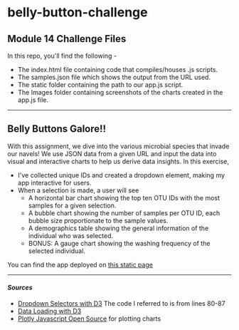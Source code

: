 # belly-button-challenge
## Module 14 Challenge Files

In this repo, you'll find the following -
- The index.html file containing code that compiles/houses .js scripts.
- The samples.json file which shows the output from the URL used.
- The static folder containing the path to our app.js script.
- The Images folder containing screenshots of the charts created in the app.js file.

-----
## Belly Buttons Galore!!

With this assignment, we dive into the various microbial species that invade our navels! We use JSON data from a given URL and input the data into visual and interactive charts to help us derive data insights. In this exercise, 
- I've collected unique IDs and created a dropdown element, making my app interactive for users.
- When a selection is made, a user will see
  - A horizontal bar chart showing the top ten OTU IDs with the most samples for a given selection.
  - A bubble chart showing the number of samples per OTU ID, each bubble size proportionate to the sample values.
  - A demographics table showing the general information of the individual who was selected.
  - BONUS: A gauge chart showing the washing frequency of the selected individual.
  
You can find the app deployed on [this static page](https://nivethasund.github.io/belly-button-challenge/)

-----
#### _Sources_

- [Dropdown Selectors with D3](https://gist.github.com/rpruim/fd50d23933c63f3113a2bb8576b5b34a) The code I referred to is from lines 80-87
- [Data Loading with D3](https://www.tutorialsteacher.com/d3js/loading-data-from-file-in-d3js)
- [Plotly Javascript Open Source](https://plotly.com/graphing-libraries/) for plotting charts

